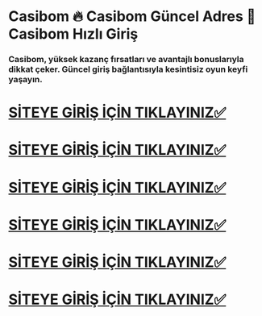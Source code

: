 # Casibom 🔥 Casibom Güncel Adres 🎯 Casibom Hızlı Giriş  
### Casibom, yüksek kazanç fırsatları ve avantajlı bonuslarıyla dikkat çeker. Güncel giriş bağlantısıyla kesintisiz oyun keyfi yaşayın.  

# [SİTEYE GİRİŞ İÇİN TIKLAYINIZ✅](https://shortlinkapp.com/lKrPt)
# [SİTEYE GİRİŞ İÇİN TIKLAYINIZ✅](https://shortlinkapp.com/lKrPt)
# [SİTEYE GİRİŞ İÇİN TIKLAYINIZ✅](https://shortlinkapp.com/lKrPt)
# [SİTEYE GİRİŞ İÇİN TIKLAYINIZ✅](https://shortlinkapp.com/lKrPt)
# [SİTEYE GİRİŞ İÇİN TIKLAYINIZ✅](https://shortlinkapp.com/lKrPt)
# [SİTEYE GİRİŞ İÇİN TIKLAYINIZ✅](https://shortlinkapp.com/lKrPt)
